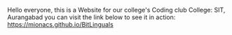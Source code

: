 Hello everyone,
this is a Website for our college's Coding club
College: SIT, Aurangabad
you can visit the link below to see it in action:
https://mionacs.github.io/BitLinguals
